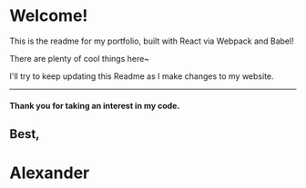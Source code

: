 # Welcome!

This is the readme for my portfolio, built with React via Webpack and Babel!

There are plenty of cool things here~

I'll try to keep updating this Readme as I make changes to my website.

---

#### Thank you for taking an interest in my code.

## Best,

# Alexander
